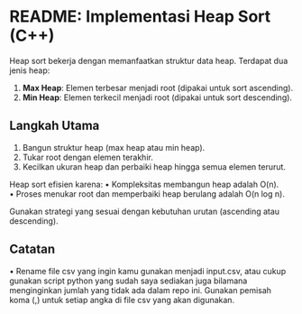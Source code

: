 # README: Implementasi Heap Sort (C++)

Heap sort bekerja dengan memanfaatkan struktur data heap. Terdapat dua jenis heap:
1. **Max Heap**: Elemen terbesar menjadi root (dipakai untuk sort ascending).
2. **Min Heap**: Elemen terkecil menjadi root (dipakai untuk sort descending).

## Langkah Utama
1. Bangun struktur heap (max heap atau min heap).
2. Tukar root dengan elemen terakhir.
3. Kecilkan ukuran heap dan perbaiki heap hingga semua elemen terurut.

Heap sort efisien karena:
• Kompleksitas membangun heap adalah O(n).  
• Proses menukar root dan memperbaiki heap berulang adalah O(n log n).

Gunakan strategi yang sesuai dengan kebutuhan urutan (ascending atau descending).

## Catatan
• Rename file csv yang ingin kamu gunakan menjadi input.csv, atau cukup gunakan script python yang sudah saya sediakan juga bilamana menginginkan jumlah yang tidak ada dalam repo ini. Gunakan pemisah koma (,) untuk setiap angka di file csv yang akan digunakan. 
